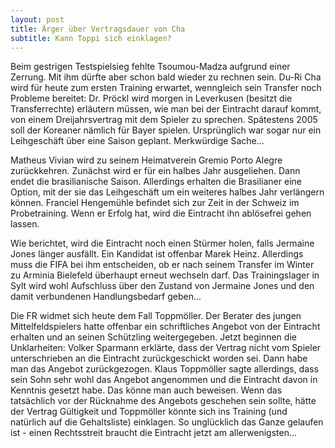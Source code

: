 ```yaml
---
layout: post
title: Ärger über Vertragsdauer von Cha
subtitle: Kann Toppi sich einklagen?
---
```


Beim gestrigen Testspielsieg fehlte Tsoumou-Madza aufgrund einer Zerrung. Mit ihm dürfte aber schon bald wieder zu rechnen sein. Du-Ri Cha wird für heute zum ersten Training erwartet, wenngleich sein Transfer noch Probleme bereitet: Dr. Pröckl wird morgen in Leverkusen (besitzt die Transferrechte) erläutern müssen, wie man bei der Eintracht darauf kommt, von einem Dreijahrsvertrag mit dem Spieler zu sprechen. Spätestens 2005 soll der Koreaner nämlich für Bayer spielen. Ursprünglich war sogar nur ein Leihgeschäft über eine Saison geplant. Merkwürdige Sache...

Matheus Vivian wird zu seinem Heimatverein Gremio Porto Alegre zurückkehren. Zunächst wird er für ein halbes Jahr ausgeliehen. Dann endet die brasilianische Saison. Allerdings erhalten die Brasilianer eine Option, mit der sie das Leihgeschäft um ein weiteres halbes Jahr verlängern können. Franciel Hengemühle befindet sich zur Zeit in der Schweiz im Probetraining. Wenn er Erfolg hat, wird die Eintracht ihn ablösefrei gehen lassen.

Wie berichtet, wird die Eintracht noch einen Stürmer holen, falls Jermaine Jones länger ausfällt. Ein Kandidat ist offenbar Marek Heinz. Allerdings muss die FIFA bei ihm entscheiden, ob er nach seinem Transfer im Winter zu Arminia Bielefeld überhaupt erneut wechseln darf. Das Trainingslager in Sylt wird wohl Aufschluss über den Zustand von Jermaine Jones und den damit verbundenen Handlungsbedarf geben...

Die FR widmet sich heute dem Fall Toppmöller. Der Berater des jungen Mittelfeldspielers hatte offenbar ein schriftliches Angebot von der Eintracht erhalten und an seinen Schützling weitergegeben. Jetzt beginnen die Unklarheiten: Volker Sparmann erklärte, dass der Vertrag nicht vom Spieler unterschrieben an die Eintracht zurückgeschickt worden sei. Dann habe man das Angebot zurückgezogen. Klaus Toppmöller sagte allerdings, dass sein Sohn sehr wohl das Angebot angenommen und die Eintracht davon in Kenntnis gesetzt habe. Das könne man auch beweisen. Wenn das tatsächlich vor der Rücknahme des Angebots geschehen sein sollte, hätte der Vertrag Gültigkeit und Toppmöller könnte sich ins Training (und natürlich auf die Gehaltsliste) einklagen. So unglücklich das Ganze gelaufen ist - einen Rechtsstreit braucht die Eintracht jetzt am allerwenigsten...
